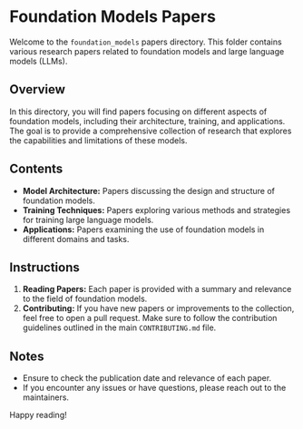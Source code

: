 # Foundation Models Papers

Welcome to the `foundation_models` papers directory. This folder contains various research papers related to foundation models and large language models (LLMs).

## Overview

In this directory, you will find papers focusing on different aspects of foundation models, including their architecture, training, and applications. The goal is to provide a comprehensive collection of research that explores the capabilities and limitations of these models.

## Contents

- **Model Architecture:** Papers discussing the design and structure of foundation models.
- **Training Techniques:** Papers exploring various methods and strategies for training large language models.
- **Applications:** Papers examining the use of foundation models in different domains and tasks.

## Instructions

1. **Reading Papers:** Each paper is provided with a summary and relevance to the field of foundation models.
2. **Contributing:** If you have new papers or improvements to the collection, feel free to open a pull request. Make sure to follow the contribution guidelines outlined in the main `CONTRIBUTING.md` file.

## Notes

- Ensure to check the publication date and relevance of each paper.
- If you encounter any issues or have questions, please reach out to the maintainers.

Happy reading!
